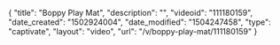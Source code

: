 {
    "title": "Boppy Play Mat",
    "description": "",
    "videoid": "111180159",
    "date_created": "1502924004",
    "date_modified": "1504247458",
    "type": "captivate",
    "layout": "video",
    "url": "\/v\/boppy-play-mat\/111180159"
}
